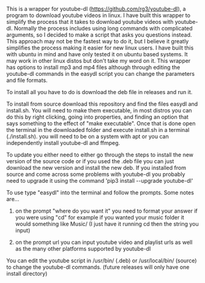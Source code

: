This is a wrapper for youtube-dl (https://github.com/rg3/youtube-dl), a program to download youtube videos in linux. I have built this wrapper to simplify the process that it takes to download youtube videos with youtube-dl. Normally the process includes using long commands with complicated arguments, so I decided to make a script that asks you questions instead. This approach may not be the fastest way to do it, but I believe it greatly simplifies the process making it easier for new linux users. I have built this with ubuntu in mind and have only tested it on ubuntu based systems. It may work in other linux distos but don't take my word on it. This wrapper has options to install mp3 and mp4 files although through editing the youtube-dl commands in the easydl script you can change the parameters and file formats.

To install all you have to do is download the deb file in releases and run it.

To install from source download this repository and find the files easydl and install.sh. You will need to make them executable, in most distros you can do this by right clicking, going into properties, and finding an option that says something to the effect of "make executable". Once that is done open the terminal in the downloaded folder and execute install.sh in a terminal (./install.sh).
you will need to be on a system with apt or you can independently install youtube-dl and ffmpeg.

To update you either need to either go through the steps to install the new version of the source code or if you used the .deb file you can just download the new version and install the new deb. If you installed from source and come across some problems with youtube-dl you probably need to upgrade it using the command 'pip3 install --upgrade youtube-dl'

To use type "easydl" into the terminal and follow the prompts. Some notes are...
  1. on the prompt "where do you want it" you need to format your answer if you were using "cd" for example if you wanted your       music folder it would something like Music/ (I just have it running cd then the string you input)
  
  2. on the prompt url you can input youtube video and playlist urls as well as the many other platforms supported by youtube-dl
  
You can edit the youtube script in /usr/bin/ (.deb) or /usr/local/bin/ (source) to change the youtube-dl commands. (future releases will only have one install directory)
